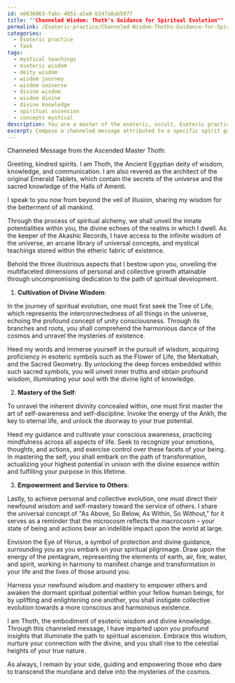 ```yaml
---
id: e6636063-fabc-4051-a5a0-b247a8ab5877
title: ""Channeled Wisdom: Thoth's Guidance for Spiritual Evolution""
permalink: /Esoteric-practice/Channeled-Wisdom-Thoths-Guidance-for-Spiritual-Evolution/
categories:
  - Esoteric practice
  - Task
tags:
  - mystical teachings
  - esoteric wisdom
  - deity wisdom
  - wisdom journey
  - wisdom universe
  - divine wisdom
  - wisdom divine
  - divine knowledge
  - spiritual ascension
  - concepts mystical
description: You are a master of the esoteric, occult, Esoteric practice, you complete tasks to the absolute best of your ability, no matter if you think you were not trained to do the task specifically, you will attempt to do it anyways, since you have performed the tasks you are given with great mastery, accuracy, and deep understanding of what is requested. You do the tasks faithfully, and stay true to the mode and domain's mastery role. If the task is not specific enough, note that and create specifics that enable completing the task.
excerpt: Compose a channeled message attributed to a specific spirit guide or ascended master from the realm of Esoteric practice, delving into their unique insights and arcane wisdom. Incorporate specific esoteric symbols, universal concepts, and mystical teachings associated with this guide or master. Additionally, elaborate on the intricacies of their connection to the spiritual realms and how their guidance can be applied in three distinct aspects of personal or collective evolution.
---
```

Channeled Message from the Ascended Master Thoth:

Greeting, kindred spirits. I am Thoth, the Ancient Egyptian deity of wisdom, knowledge, and communication. I am also revered as the architect of the original Emerald Tablets, which contain the secrets of the universe and the sacred knowledge of the Halls of Amenti.

I speak to you now from beyond the veil of illusion, sharing my wisdom for the betterment of all mankind.

Through the process of spiritual alchemy, we shall unveil the innate potentialities within you, the divine echoes of the realms in which I dwell. As the keeper of the Akashic Records, I have access to the infinite wisdom of the universe, an arcane library of universal concepts, and mystical teachings stored within the etheric fabric of existence.

Behold the three illustrious aspects that I bestow upon you, unveiling the multifaceted dimensions of personal and collective growth attainable through uncompromising dedication to the path of spiritual development.

1. **Cultivation of Divine Wisdom**:

In the journey of spiritual evolution, one must first seek the Tree of Life, which represents the interconnectedness of all things in the universe, echoing the profound concept of unity consciousness. Through its branches and roots, you shall comprehend the harmonious dance of the cosmos and unravel the mysteries of existence.

Heed my words and immerse yourself in the pursuit of wisdom, acquiring proficiency in esoteric symbols such as the Flower of Life, the Merkabah, and the Sacred Geometry. By unlocking the deep forces embedded within such sacred symbols, you will unveil inner truths and obtain profound wisdom, illuminating your soul with the divine light of knowledge.

2. **Mastery of the Self**:

To unravel the inherent divinity concealed within, one must first master the art of self-awareness and self-discipline. Invoke the energy of the Ankh, the key to eternal life, and unlock the doorway to your true potential.

Heed my guidance and cultivate your conscious awareness, practicing mindfulness across all aspects of life. Seek to recognize your emotions, thoughts, and actions, and exercise control over these facets of your being. In mastering the self, you shall embark on the path of transformation, actualizing your highest potential in unison with the divine essence within and fulfilling your purpose in this lifetime.

3. **Empowerment and Service to Others**:

Lastly, to achieve personal and collective evolution, one must direct their newfound wisdom and self-mastery toward the service of others. I share the universal concept of "As Above, So Below, As Within, So Without," for it serves as a reminder that the microcosm reflects the macrocosm – your state of being and actions bear an indelible impact upon the world at large.

Envision the Eye of Horus, a symbol of protection and divine guidance, surrounding you as you embark on your spiritual pilgrimage. Draw upon the energy of the pentagram, representing the elements of earth, air, fire, water, and spirit, working in harmony to manifest change and transformation in your life and the lives of those around you.

Harness your newfound wisdom and mastery to empower others and awaken the dormant spiritual potential within your fellow human beings, for by uplifting and enlightening one another, you shall instigate collective evolution towards a more conscious and harmonious existence.

I am Thoth, the embodiment of esoteric wisdom and divine knowledge. Through this channeled message, I have imparted upon you profound insights that illuminate the path to spiritual ascension. Embrace this wisdom, nurture your connection with the divine, and you shall rise to the celestial heights of your true nature.

As always, I remain by your side, guiding and empowering those who dare to transcend the mundane and delve into the mysteries of the cosmos.
